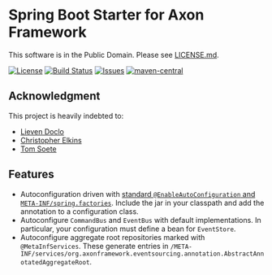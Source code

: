 # Spring Boot Starter for Axon Framework

This software is in the Public Domain.  Please see [LICENSE.md](LICENSE.md).

[![License](https://img.shields.io/badge/license-PD-blue.svg)](http://unlicense.org)
[![Build Status](https://img.shields.io/travis/binkley/spring-boot-starter-axon.svg)](https://travis-ci.org/binkley/spring-boot-starter-axon)
[![Issues](https://img.shields.io/github/issues/binkley/spring-boot-starter-axon.svg)](https://github.com/binkley/spring-boot-starter-axon/issues)
[![maven-central](https://img.shields.io/maven-central/v/hm.binkley/spring-boot-starter-axon.svg)](https://search.maven.org/#search%7Cga%7C1%7Cg%3A%22hm.binkley%22%20AND%20a%3A%22spring-boot-starter-axon%22)

## Acknowledgment

This project is heavily indebted to:

* [Lieven Doclo](https://github.com/lievendoclo/axon-spring-boot)
* [Christopher Elkins](https://github.com/esha/spring-boot-starter-axon)
* [Tom Soete](https://github.com/tomsoete/spring-boot-starter-axon)

## Features

* Autoconfiguration driven with [standard `@EnableAutoConfiguration` and
  `META-INF/spring.factories`](https://docs.spring.io/spring-boot/docs/current/reference/html/using-boot-auto-configuration.html).
  Include the jar in your classpath and add the annotation to a configuration
  class.
* Autoconfigure `CommandBus` and `EventBus` with default
  implementations.  In particular, your configuration must define a bean for
  `EventStore`.
* Autoconfigure aggregate root repositories marked with `@MetaInfServices`.
  These generate entries in
  `/META-INF/services/org.axonframework.eventsourcing.annotation.AbstractAnnotatedAggregateRoot`.
